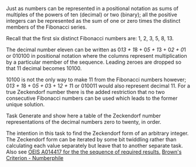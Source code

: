 Just as numbers can be represented in a positional notation as sums of multiples of the powers of ten (decimal) or two (binary); all the positive integers can be represented as the sum of one or zero times the distinct members of the Fibonacci series.

Recall that the first six distinct Fibonacci numbers are: 1, 2, 3, 5, 8, 13.

The decimal number eleven can be written as 0*13 + 1*8 + 0*5 + 1*3 + 0*2 + 0*1 or 010100 in positional notation where the columns represent multiplication by a particular member of the sequence. Leading zeroes are dropped so that 11 decimal becomes 10100.

10100 is not the only way to make 11 from the Fibonacci numbers however; 0*13 + 1*8 + 0*5 + 0*3 + 1*2 + 1*1 or 010011 would also represent decimal 11. For a true Zeckendorf number there is the added restriction that no two consecutive Fibonacci numbers can be used which leads to the former unique solution.

Task
Generate and show here a table of the Zeckendorf number representations of the decimal numbers zero to twenty, in order.

The intention in this task to find the Zeckendorf form of an arbitrary integer. The Zeckendorf form can be iterated by some bit twiddling rather than calculating each value separately but leave that to another separate task.
Also see
[OEIS A014417 for the the sequence of required results.](http://oeis.org/A014417)
[Brown's Criterion - Numberphile](https://youtu.be/kQZmZRE0cQY)
